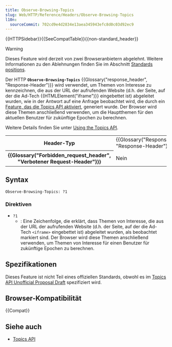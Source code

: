 ```yaml
---
title: Observe-Browsing-Topics
slug: Web/HTTP/Reference/Headers/Observe-Browsing-Topics
l10n:
  sourceCommit: 702cd9e4d2834e13aea345943efc8d0c03d92ec9
---
```


{{HTTPSidebar}}{{SeeCompatTable}}{{non-standard_header}}

> [!WARNING]
> Dieses Feature wird derzeit von zwei Browseranbietern abgelehnt. Weitere Informationen zu den Ablehnungen finden Sie im Abschnitt [Standards positions](/de/docs/Web/API/Topics_API#standards_positions).

Der HTTP **`Observe-Browsing-Topics`** {{Glossary("response_header", "Response-Header")}} wird verwendet, um Themen von Interesse zu kennzeichnen, die aus der URL der aufrufenden Website (d.h. der Seite, auf der die Ad-Tech {{HTMLElement("iframe")}} eingebettet ist) abgeleitet wurden, wie in der Antwort auf eine Anfrage beobachtet wird, die durch ein [Feature, das die Topics API aktiviert](/de/docs/Web/API/Topics_API/Using#what_api_features_enable_the_topics_api), generiert wurde. Der Browser wird diese Themen anschließend verwenden, um die Hauptthemen für den aktuellen Benutzer für zukünftige Epochen zu berechnen.

Weitere Details finden Sie unter [Using the Topics API](/de/docs/Web/API/Topics_API/Using).

<table class="properties">
  <tbody>
    <tr>
      <th scope="row">Header-Typ</th>
      <td>
        {{Glossary("Response_header", "Response-Header")}}
      </td>
    </tr>
    <tr>
      <th scope="row">{{Glossary("Forbidden_request_header", "Verbotener Request-Header")}}</th>
      <td>Nein</td>
    </tr>
  </tbody>
</table>

## Syntax

```http
Observe-Browsing-Topics: ?1
```

### Direktiven

- `?1`
  - : Eine Zeichenfolge, die erklärt, dass Themen von Interesse, die aus der URL der aufrufenden Website (d.h. der Seite, auf der die Ad-Tech `<iframe>` eingebettet ist) abgeleitet wurden, als beobachtet markiert sind. Der Browser wird diese Themen anschließend verwenden, um Themen von Interesse für einen Benutzer für zukünftige Epochen zu berechnen.

## Spezifikationen

Dieses Feature ist nicht Teil eines offiziellen Standards, obwohl es im [Topics API Unofficial Proposal Draft](https://patcg-individual-drafts.github.io/topics/) spezifiziert wird.

## Browser-Kompatibilität

{{Compat}}

## Siehe auch

- [Topics API](/de/docs/Web/API/Topics_API)
